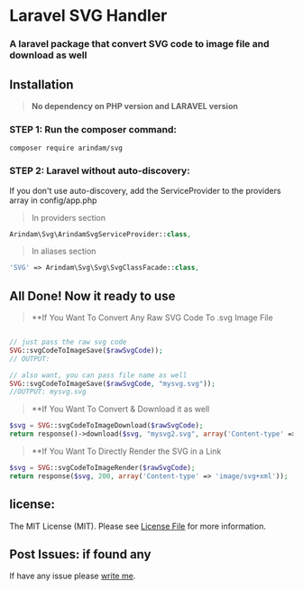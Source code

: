 # Laravel SVG Handler
### A laravel package that convert SVG code to image file and download as well

## Installation

> **No dependency on PHP version and LARAVEL version**

### STEP 1: Run the composer command:

```shell
composer require arindam/svg
```

### STEP 2: Laravel without auto-discovery:

If you don't use auto-discovery, add the ServiceProvider to the providers array in config/app.php

> In providers section
```php
Arindam\Svg\ArindamSvgServiceProvider::class,
```

> In aliases section
```php
'SVG' => Arindam\Svg\Svg\SvgClassFacade::class,
```

## All Done! Now it ready to use

> **If You Want To Convert Any Raw SVG Code To .svg Image File

```php

// just pass the raw svg code
SVG::svgCodeToImageSave($rawSvgCode));
// OUTPUT: 

// also want, you can pass file name as well
SVG::svgCodeToImageSave($rawSvgCode, "mysvg.svg"));
//OUTPUT: mysvg.svg

```

> **If You Want To Convert & Download it as well

```php
$svg = SVG::svgCodeToImageDownload($rawSvgCode);
return response()->download($svg, "mysvg2.svg", array('Content-type' => 'image/svg+xml'));
```

> **If You Want To Directly Render the SVG in a Link

```php
$svg = SVG::svgCodeToImageRender($rawSvgCode);
return response($svg, 200, array('Content-type' => 'image/svg+xml'));
```


## license:
The MIT License (MIT). Please see [License File](https://github.com/dev-arindam-roy/Laravel-Page-Loader-Package-/blob/master/LICENSE) for more information.

## Post Issues: if found any
If have any issue please [write me](https://github.com/dev-arindam-roy/Laravel-Page-Loader-Package-/issues).


